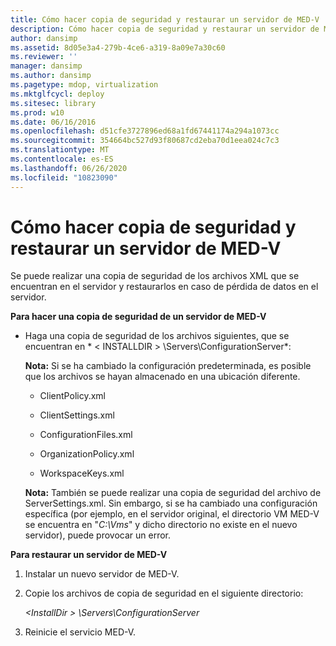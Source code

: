 ```yaml
---
title: Cómo hacer copia de seguridad y restaurar un servidor de MED-V
description: Cómo hacer copia de seguridad y restaurar un servidor de MED-V
author: dansimp
ms.assetid: 8d05e3a4-279b-4ce6-a319-8a09e7a30c60
ms.reviewer: ''
manager: dansimp
ms.author: dansimp
ms.pagetype: mdop, virtualization
ms.mktglfcycl: deploy
ms.sitesec: library
ms.prod: w10
ms.date: 06/16/2016
ms.openlocfilehash: d51cfe3727896ed68a1fd67441174a294a1073cc
ms.sourcegitcommit: 354664bc527d93f80687cd2eba70d1eea024c7c3
ms.translationtype: MT
ms.contentlocale: es-ES
ms.lasthandoff: 06/26/2020
ms.locfileid: "10823090"
---
```

# Cómo hacer copia de seguridad y restaurar un servidor de MED-V


Se puede realizar una copia de seguridad de los archivos XML que se encuentran en el servidor y restaurarlos en caso de pérdida de datos en el servidor.

**Para hacer una copia de seguridad de un servidor de MED-V**

-   Haga una copia de seguridad de los archivos siguientes, que se encuentran en * &lt; INSTALLDIR &gt; \\Servers\\ConfigurationServer*:

    **Nota:**  Si se ha cambiado la configuración predeterminada, es posible que los archivos se hayan almacenado en una ubicación diferente.

     

    -   ClientPolicy.xml

    -   ClientSettings.xml

    -   ConfigurationFiles.xml

    -   OrganizationPolicy.xml

    -   WorkspaceKeys.xml

    **Nota:**  También se puede realizar una copia de seguridad del archivo de ServerSettings.xml. Sin embargo, si se ha cambiado una configuración específica (por ejemplo, en el servidor original, el directorio VM MED-V se encuentra en "*C:\\Vms*" y dicho directorio no existe en el nuevo servidor), puede provocar un error.

     

**Para restaurar un servidor de MED-V**

1.  Instalar un nuevo servidor de MED-V.

2.  Copie los archivos de copia de seguridad en el siguiente directorio:

    *&lt;InstallDir &gt; \\Servers\\ConfigurationServer*

3.  Reinicie el servicio MED-V.

 

 





